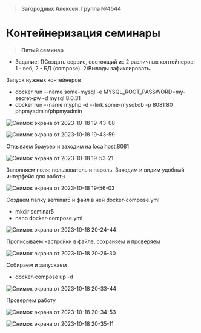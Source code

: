 >**Загородных Алексей. Группа №4544**

# **Контейнеризация семинары**

>**Пятый семинар**

* Задание: 1)Cоздать сервис, состоящий из 2 различных контейнеров: 1 - веб, 2 - БД (compose).
           2)Выводы зафиксировать.

Запуск нужных контейнеров
* docker run --name some-mysql -e MYSQL_ROOT_PASSWORD=my-secret-pw -d mysql:8.0.31
* docker run --name myphp -d --link some-mysql:db -p 8081:80 phpmyadmin/phpmyadmin

![Снимок экрана от 2023-10-18 19-43-08](https://github.com/ZagAlex1/ContainerSeminars/assets/93830341/d2d02e8c-ea35-4c50-bbdc-aef1ca047b8d)

![Снимок экрана от 2023-10-18 19-43-59](https://github.com/ZagAlex1/ContainerSeminars/assets/93830341/2c4533ec-aad0-45d5-892f-d3f26621eff9)

Откываем браузер и заходим  на localhost:8081

![Снимок экрана от 2023-10-18 19-53-21](https://github.com/ZagAlex1/ContainerSeminars/assets/93830341/dbf3f8ef-9a42-45f3-bb99-32b9f792cd16)

Заполняем поля: пользователь и пароль. Заходим и видим удобный интерфейс для работы

![Снимок экрана от 2023-10-18 19-56-03](https://github.com/ZagAlex1/ContainerSeminars/assets/93830341/bc839cfd-8c5f-4840-a61f-eb40649bdea8)

Создаем папку seminar5 и файл в ней docker-compose.yml

* mkdir seminar5
* nano docker-compose.yml

![Снимок экрана от 2023-10-18 20-24-44](https://github.com/ZagAlex1/ContainerSeminars/assets/93830341/8a8cd3b5-890c-407b-921e-922d8ce7e3a6)

Прописываем настройки в файле, сохраняем и проверяем

![Снимок экрана от 2023-10-18 20-26-30](https://github.com/ZagAlex1/ContainerSeminars/assets/93830341/b03c2da9-8050-4d69-b397-7e1eb6bd99a7)

Собираем и запускаем 

* docker-compose up -d

![Снимок экрана от 2023-10-18 20-33-44](https://github.com/ZagAlex1/ContainerSeminars/assets/93830341/eaea968b-6908-4b4c-b3de-e72baa273077)

Проверяем работу

![Снимок экрана от 2023-10-18 20-34-53](https://github.com/ZagAlex1/ContainerSeminars/assets/93830341/a3618715-9418-458e-9357-ad1a29ed06e7)

![Снимок экрана от 2023-10-18 20-35-11](https://github.com/ZagAlex1/ContainerSeminars/assets/93830341/be52b7b3-8dc1-4612-af50-1237b887cccf)





